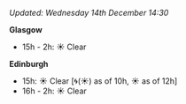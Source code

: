 *Updated: Wednesday 14th December 14:30*

**Glasgow**

* 15h - 2h: :sunny: Clear

**Edinburgh**

* 15h: :sunny: Clear [:cyclone:(:sunny:) as of 10h, :sunny: as of 12h]
* 16h - 2h: :sunny: Clear
